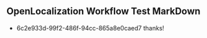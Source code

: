 ## OpenLocalization Workflow Test MarkDown
* 6c2e933d-99f2-486f-94cc-865a8e0caed7 
thanks!<!--HONumber=Mar16_HO4-->
